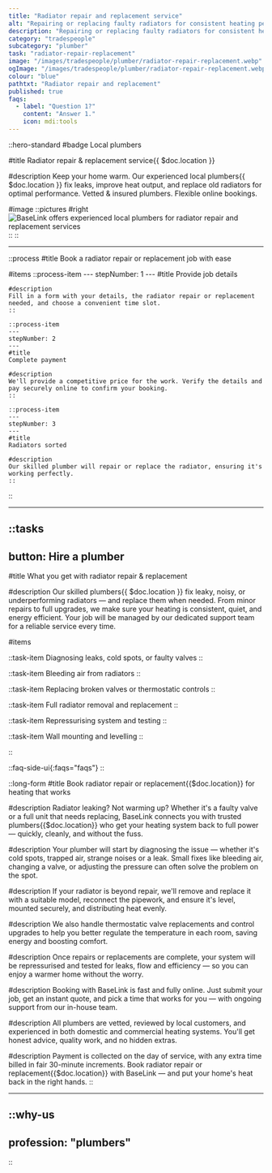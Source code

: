 ```yaml
---
title: "Radiator repair and replacement service"
alt: "Repairing or replacing faulty radiators for consistent heating performance"
description: "Repairing or replacing faulty radiators for consistent heating performance"
category: "tradespeople"
subcategory: "plumber"
task: "radiator-repair-replacement"
image: "/images/tradespeople/plumber/radiator-repair-replacement.webp"
ogImage: "/images/tradespeople/plumber/radiator-repair-replacement.webp"
colour: "blue"
pathtxt: "Radiator repair and replacement"
published: true
faqs:
  - label: "Question 1?"
    content: "Answer 1."
    icon: mdi:tools
---
```


::hero-standard
#badge
Local plumbers

#title
Radiator repair & replacement service{{ $doc.location }}

#description
Keep your home warm. Our experienced local plumbers{{ $doc.location }} fix leaks, improve heat output, and replace old radiators for optimal performance. Vetted & insured plumbers. Flexible online bookings.

#image
    ::pictures
    #right
    ![BaseLink offers experienced local plumbers for radiator repair and replacement services](/images/tradespeople/plumber/radiator-repair-replacement.webp)
    ::
::

---

::process
#title
Book a radiator repair or replacement job with ease

#items
    ::process-item
    ---
    stepNumber: 1
    ---
    #title
    Provide job details

    #description
    Fill in a form with your details, the radiator repair or replacement needed, and choose a convenient time slot.
    ::
    
    ::process-item
    ---
    stepNumber: 2
    ---
    #title
    Complete payment

    #description
    We'll provide a competitive price for the work. Verify the details and pay securely online to confirm your booking.
    ::

    ::process-item
    ---
    stepNumber: 3
    ---
    #title
    Radiators sorted

    #description
    Our skilled plumber will repair or replace the radiator, ensuring it's working perfectly.
    ::
::

---

::tasks
---
button: Hire a plumber
---
#title
What you get with radiator repair & replacement

#description
Our skilled plumbers{{ $doc.location }} fix leaky, noisy, or underperforming radiators — and replace them when needed. From minor repairs to full upgrades, we make sure your heating is consistent, quiet, and energy efficient. Your job will be managed by our dedicated support team for a reliable service every time.

#items

  ::task-item
  Diagnosing leaks, cold spots, or faulty valves
  ::

  ::task-item
  Bleeding air from radiators
  ::

  ::task-item
  Replacing broken valves or thermostatic controls
  ::

  ::task-item
  Full radiator removal and replacement
  ::

  ::task-item
  Repressurising system and testing
  ::

  ::task-item
  Wall mounting and levelling
  ::

::


::faq-side-ui{:faqs="faqs"}
::


::long-form
#title
Book radiator repair or replacement{{$doc.location}} for heating that works

#description
Radiator leaking? Not warming up? Whether it's a faulty valve or a full unit that needs replacing, BaseLink connects you with trusted plumbers{{$doc.location}} who get your heating system back to full power — quickly, cleanly, and without the fuss.

#description
Your plumber will start by diagnosing the issue — whether it's cold spots, trapped air, strange noises or a leak. Small fixes like bleeding air, changing a valve, or adjusting the pressure can often solve the problem on the spot.

#description
If your radiator is beyond repair, we'll remove and replace it with a suitable model, reconnect the pipework, and ensure it's level, mounted securely, and distributing heat evenly.

#description
We also handle thermostatic valve replacements and control upgrades to help you better regulate the temperature in each room, saving energy and boosting comfort.

#description
Once repairs or replacements are complete, your system will be repressurised and tested for leaks, flow and efficiency — so you can enjoy a warmer home without the worry.

#description
Booking with BaseLink is fast and fully online. Just submit your job, get an instant quote, and pick a time that works for you — with ongoing support from our in-house team.

#description
All plumbers are vetted, reviewed by local customers, and experienced in both domestic and commercial heating systems. You'll get honest advice, quality work, and no hidden extras.

#description
Payment is collected on the day of service, with any extra time billed in fair 30-minute increments. Book radiator repair or replacement{{$doc.location}} with BaseLink — and put your home's heat back in the right hands.
::

---

::why-us
---
profession: "plumbers"
---
::
